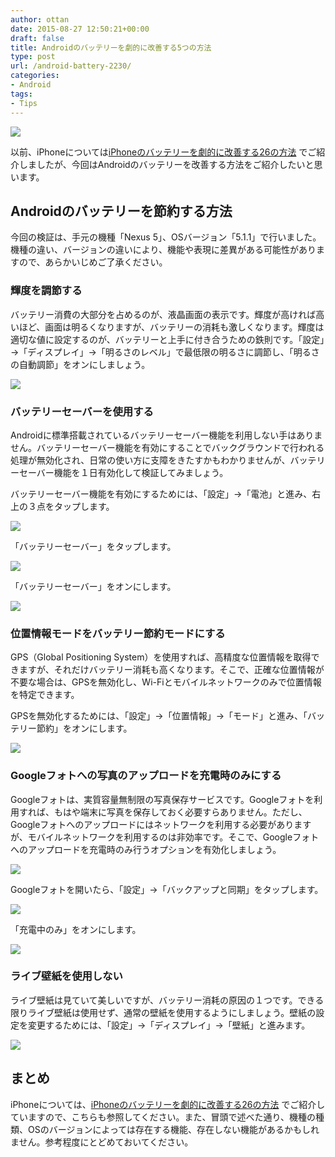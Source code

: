```yaml
---
author: ottan
date: 2015-08-27 12:50:21+00:00
draft: false
title: Androidのバッテリーを劇的に改善する5つの方法
type: post
url: /android-battery-2230/
categories:
- Android
tags:
- Tips
---
```


![](/uploads/2015/08/150826-55ddc2eea3d0f.jpg)






以前、iPhoneについては[iPhoneのバッテリーを劇的に改善する26の方法](/iphone-battery-1139/)
でご紹介しましたが、今回はAndroidのバッテリーを改善する方法をご紹介したいと思います。





## Androidのバッテリーを節約する方法





今回の検証は、手元の機種「Nexus 5」、OSバージョン「5.1.1」で行いました。機種の違い、バージョンの違いにより、機能や表現に差異がある可能性がありますので、あらかいじめご了承ください。





### 輝度を調節する





バッテリー消費の大部分を占めるのが、液晶画面の表示です。輝度が高ければ高いほど、画面は明るくなりますが、バッテリーの消耗も激しくなります。輝度は適切な値に設定するのが、バッテリーと上手に付き合うための鉄則です。「設定」→「ディスプレイ」→「明るさのレベル」で最低限の明るさに調節し、「明るさの自動調節」をオンにしましょう。





![](/uploads/2015/08/150826-55ddc2efdb3db.png)






### バッテリーセーバーを使用する





Androidに標準搭載されているバッテリーセーバー機能を利用しない手はありません。バッテリーセーバー機能を有効にすることでバックグラウンドで行われる処理が無効化され、日常の使い方に支障をきたすかもわかりませんが、バッテリーセーバー機能を１日有効化して検証してみましょう。





バッテリーセーバー機能を有効にするためには、「設定」→「電池」と進み、右上の３点をタップします。





![](/uploads/2015/08/150826-55ddc2f183994.png)






「バッテリーセーバー」をタップします。





![](/uploads/2015/08/150826-55ddc2f34691b.png)






「バッテリーセーバー」をオンにします。





![](/uploads/2015/08/150826-55ddc2f545998.png)






### 位置情報モードをバッテリー節約モードにする





GPS（Global Positioning System）を使用すれば、高精度な位置情報を取得できますが、それだけバッテリー消耗も高くなります。そこで、正確な位置情報が不要な場合は、GPSを無効化し、Wi-Fiとモバイルネットワークのみで位置情報を特定できます。





GPSを無効化するためには、「設定」→「位置情報」→「モード」と進み、「バッテリー節約」をオンにします。





![](/uploads/2015/08/150826-55ddc2f6eecad.png)






### Googleフォトへの写真のアップロードを充電時のみにする





Googleフォトは、実質容量無制限の写真保存サービスです。Googleフォトを利用すれば、もはや端末に写真を保存しておく必要すらありません。ただし、Googleフォトへのアップロードにはネットワークを利用する必要がありますが、モバイルネットワークを利用するのは非効率です。そこで、Googleフォトへのアップロードを充電時のみ行うオプションを有効化しましょう。





![](/uploads/2015/08/150826-55ddc2f8b4f02.png)






Googleフォトを開いたら、「設定」→「バックアップと同期」をタップします。





![](/uploads/2015/08/150826-55ddc2fb0e738.png)






「充電中のみ」をオンにします。





![](/uploads/2015/08/150826-55ddc2fccba7d.png)






### ライブ壁紙を使用しない





ライブ壁紙は見ていて美しいですが、バッテリー消耗の原因の１つです。できる限りライブ壁紙は使用せず、通常の壁紙を使用するようにしましょう。壁紙の設定を変更するためには、「設定」→「ディスプレイ」→「壁紙」と進みます。





![](/uploads/2015/08/150826-55ddc301ac2cc.png)






## まとめ





iPhoneについては、[iPhoneのバッテリーを劇的に改善する26の方法](/iphone-battery-1139/)
でご紹介していますので、こちらも参照してください。また、冒頭で述べた通り、機種の種類、OSのバージョンによっては存在する機能、存在しない機能があるかもしれません。参考程度にとどめておいてください。
